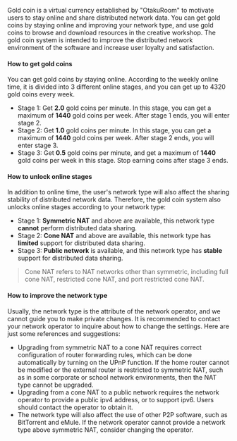Gold coin is a virtual currency established by "OtakuRoom" to motivate users to stay online and share distributed network data. You can get gold coins by staying online and improving your network type, and use gold coins to browse and download resources in the creative workshop. The gold coin system is intended to improve the distributed network environment of the software and increase user loyalty and satisfaction.

#### **How to get gold coins**
You can get gold coins by staying online. According to the weekly online time, it is divided into 3 different online stages, and you can get up to 4320 gold coins every week.
* Stage 1: Get **2.0** gold coins per minute. In this stage, you can get a maximum of **1440** gold coins per week. After stage 1 ends, you will enter stage 2.
* Stage 2: Get **1.0** gold coins per minute. In this stage, you can get a maximum of **1440** gold coins per week. After stage 2 ends, you will enter stage 3.
* Stage 3: Get **0.5** gold coins per minute, and get a maximum of **1440** gold coins per week in this stage. Stop earning coins after stage 3 ends.

#### **How to unlock online stages**
In addition to online time, the user's network type will also affect the sharing stability of distributed network data. Therefore, the gold coin system also unlocks online stages according to your network type:
* Stage 1: **Symmetric NAT** and above are available, this network type **cannot** perform distributed data sharing.
* Stage 2: **Cone NAT** and above are available, this network type has **limited** support for distributed data sharing.
* Stage 3: **Public network** is available, and this network type has **stable** support for distributed data sharing.
> Cone NAT refers to NAT networks other than symmetric, including full cone NAT, restricted cone NAT, and port restricted cone NAT.

#### **How to improve the network type**
Usually, the network type is the attribute of the network operator, and we cannot guide you to make private changes. It is recommended to contact your network operator to inquire about how to change the settings. Here are just some references and suggestions:
* Upgrading from symmetric NAT to a cone NAT requires correct configuration of router forwarding rules, which can be done automatically by turning on the UPnP function. If the home router cannot be modified or the external router is restricted to symmetric NAT, such as in some corporate or school network environments, then the NAT type cannot be upgraded.
* Upgrading from a cone NAT to a public network requires the network operator to provide a public ipv4 address, or to support ipv6. Users should contact the operator to obtain it.
* The network type will also affect the use of other P2P software, such as BitTorrent and eMule. If the network operator cannot provide a network type above symmetric NAT, consider changing the operator.

